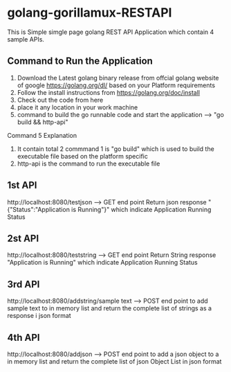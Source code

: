 # golang-gorillamux-RESTAPI

This is Simple simgle page golang REST API Application which contain 4 sample APIs.

Command to Run the Application
------------------------------------
1) Download the Latest golang binary release from offcial golang website of google https://golang.org/dl/ based on your Platform requirements
2) Follow the install instructions from https://golang.org/doc/install
3) Check out the code from here
4) place it any location in your work machine
5) command to build the go runnable code and start the application --> "go build && http-api"

Command 5 Explanation
1) It contain total 2 commmand 1 is "go build" which is used to build the executable file based on the platform specific
2) http-api is the command to run the executable file


1st API
--------
http://localhost:8080/testjson --> GET end point Return json response "{"Status":"Application is Running"}" which indicate Application Running Status

2st API
--------
http://localhost:8080/teststring --> GET end point Return String response "Application is Running" which indicate Application Running Status

3rd API
--------
http://localhost:8080/addstring/sample text -->  POST end point to add sample text to in memory list and return the complete list of strings as a response i json format

4th API
--------
http://localhost:8080/addjson --> POST end point to add a json object to a in memory list and return the complete list of json Object List in json format
